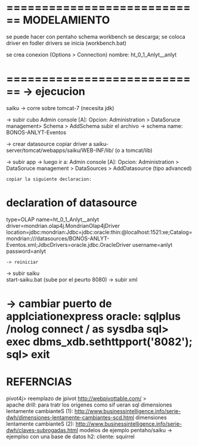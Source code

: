 ============================
MODELAMIENTO
============================
se puede hacer con pentaho schema workbench
se descarga; 
se coloca driver en fodler drivers
se inicia (workbench.bat)

se crea conexion (Options > Connection)
nombre: ht_0_1_Anlyt__anlyt




============================
-> ejecucion
============================

saiku
-> corre sobre tomcat-7 (necesita jdk)

-> subir cubo
	Admin console [A]:
	Opcion: Administration > DataSoruce management> Schema > AddSchema
	subir el archivo
		-> schema name: BONOS-ANLYT-Eventos

-> crear datasource
  copiar driver a saiku-server/tomcat/webapps/saiku/WEB-INF/lib/ (o a tomcat/lib)
  
  -> subir app
  -> luego ir a: Admin console [A]:
	Opcion: Administration > DataSoruce management > DataSources > AddDatasource  (tipo advanced)
		
	copiar la siguiente declaracion:
	
# declaration of datasource	
type=OLAP
name=ht_0_1_Anlyt__anlyt
driver=mondrian.olap4j.MondrianOlap4jDriver
location=jdbc:mondrian:Jdbc=jdbc:oracle:thin:@localhost:1521:xe;Catalog=mondrian:///datasources/BONOS-ANLYT-Eventos.xml;JdbcDrivers=oracle.jdbc.OracleDriver
username=anlyt
password=anlyt	

	-> reiniciar

-> subir saiku	
	start-saiku.bat (sube por el peurto 8080)
-> subir xml 
	
	
-> cambiar puerto de applciationexpress oracle: 
	sqlplus /nolog
	connect / as sysdba
	sql> exec dbms_xdb.sethttpport('8082');
	sql> exit
============================	
REFERNCIAS
============================
pivot4j> reemplazo de jpivot
http://webpivottable.com/ > 	
apache drill: para tratr los origenes como sif ueran sql
dimensiones lentamente cambianteS (1): http://www.businessintelligence.info/serie-dwh/dimensiones-lentamente-cambiantes-scd.html
dimensiones lentamente cambianteS (2): http://www.businessintelligence.info/serie-dwh/claves-subrogadas.html
modelos de ejemplo pentaho/saiku
-> ejemplso con una base de datos h2: cliente: squirrel






